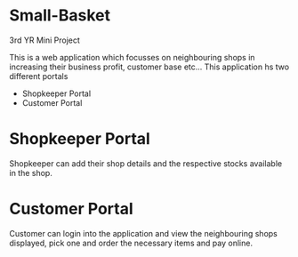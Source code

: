 # Small-Basket
3rd YR Mini Project 

This is a web application which focusses on neighbouring shops in increasing their business profit, customer base etc...
This application hs two different portals
- Shopkeeper Portal
- Customer Portal

# Shopkeeper Portal
Shopkeeper can add their shop details and the respective stocks available in the shop.

# Customer Portal
Customer can login into the application and view the neighbouring shops displayed, pick one and order the necessary items and pay online.



